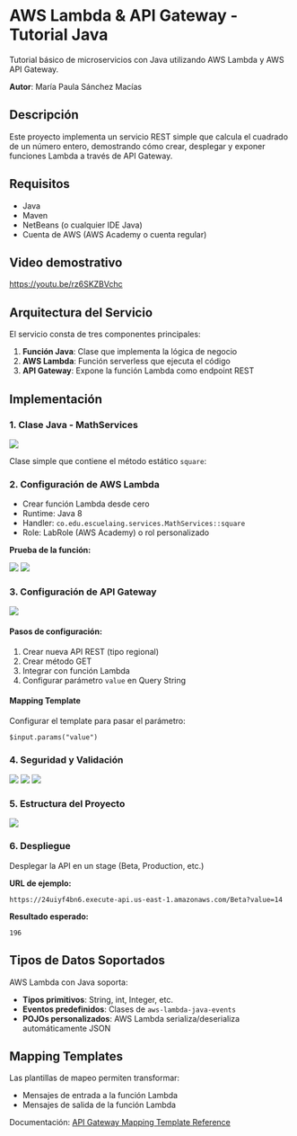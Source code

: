 # AWS Lambda & API Gateway - Tutorial Java

Tutorial básico de microservicios con Java utilizando AWS Lambda y AWS API Gateway.

**Autor**: María Paula Sánchez Macías

## Descripción

Este proyecto implementa un servicio REST simple que calcula el cuadrado de un número entero, demostrando cómo crear, desplegar y exponer funciones Lambda a través de API Gateway.

## Requisitos

- Java
- Maven
- NetBeans (o cualquier IDE Java)
- Cuenta de AWS (AWS Academy o cuenta regular)

## Video demostrativo

https://youtu.be/rz6SKZBVchc

## Arquitectura del Servicio

El servicio consta de tres componentes principales:

1. **Función Java**: Clase que implementa la lógica de negocio
2. **AWS Lambda**: Función serverless que ejecuta el código
3. **API Gateway**: Expone la función Lambda como endpoint REST

## Implementación

### 1. Clase Java - MathServices

<image src="img/MathServicesclass.png">

Clase simple que contiene el método estático `square`:


### 2. Configuración de AWS Lambda

- Crear función Lambda desde cero
- Runtime: Java 8
- Handler: `co.edu.escuelaing.services.MathServices::square`
- Role: LabRole (AWS Academy) o rol personalizado

**Prueba de la función:**

<image src="img/pruebaexitosa1.png">

<image src="img/pruebaexitosa2.png">

### 3. Configuración de API Gateway

<image src="img/apigatewayGET.png">

#### Pasos de configuración:

1. Crear nueva API REST (tipo regional)
2. Crear método GET
3. Integrar con función Lambda
4. Configurar parámetro `value` en Query String

#### Mapping Template

Configurar el template para pasar el parámetro:
```
$input.params("value")
```

### 4. Seguridad y Validación

<image src="img/SecurityUtilsclass.png">

<image src="img/Userclass.png">

<image src="img/Securitytestaws.png">

### 5. Estructura del Proyecto

<image src="img/tree.png">

### 6. Despliegue

Desplegar la API en un stage (Beta, Production, etc.)

**URL de ejemplo:**
```
https://24uiyf4bn6.execute-api.us-east-1.amazonaws.com/Beta?value=14
```

**Resultado esperado:**
```
196
```

## Tipos de Datos Soportados

AWS Lambda con Java soporta:

- **Tipos primitivos**: String, int, Integer, etc.
- **Eventos predefinidos**: Clases de `aws-lambda-java-events`
- **POJOs personalizados**: AWS Lambda serializa/deserializa automáticamente JSON

## Mapping Templates

Las plantillas de mapeo permiten transformar:
- Mensajes de entrada a la función Lambda
- Mensajes de salida de la función Lambda

Documentación: [API Gateway Mapping Template Reference](https://docs.aws.amazon.com/apigateway/latest/developerguide/api-gateway-mapping-template-reference.html)
